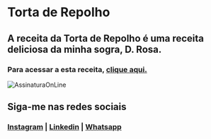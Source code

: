 # Torta de Repolho

 ## A receita da Torta de Repolho é uma receita deliciosa da minha sogra, D. Rosa.

 ### Para acessar a esta receita, [clique aqui.](https://nandocruz.github.io/Torta-de-Repolho)

![AssinaturaOnLine](https://user-images.githubusercontent.com/47435625/133949021-a75e5344-9b28-494d-8b81-5386e1958eee.png)

## Siga-me nas redes sociais
### [Instagram](https://www.instagram.com/fernandocruz2408/) | [Linkedin](https://www.linkedin.com/feed/) | [Whatsapp](https://api.whatsapp.com/send?1=pt_br&phone=558196378777)
